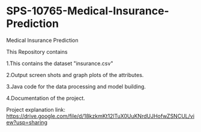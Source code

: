 # SPS-10765-Medical-Insurance-Prediction

Medical Insurance Prediction 

This Repository contains

1.This contains the dataset "insurance.csv"

2.Output screen shots and graph plots of the attributes.

3.Java code for the data processing and model building.

4.Documentation of the project.

Project explanation link: https://drive.google.com/file/d/18kzkmKt12lTuX0UuKNrdUJHofwZSNCUL/view?usp=sharing
